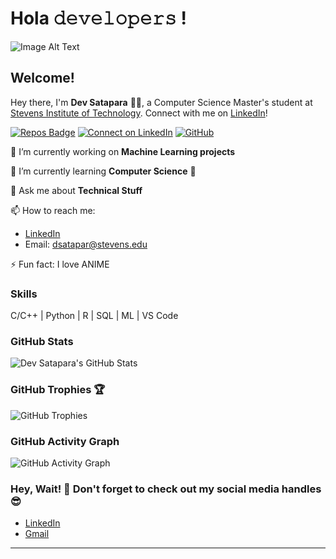 # Hola 𝚍𝚎𝚟𝚎𝚕𝚘𝚙𝚎𝚛𝚜 !

![Image Alt Text](man-programmer-is-working-with-laptop-code-vector-20338645.jpeg)

## Welcome!

Hey there, I'm **Dev Satapara** 👨‍💻, a Computer Science Master's student at [Stevens Institute of Technology](https://www.stevens.edu/). Connect with me on [LinkedIn](https://www.linkedin.com/in/dev-satapara)!

[![Repos Badge](https://badges.pufler.dev/repos/dev-satapara)](https://github.com/dev-satapara?tab=repositories)
[![Connect on LinkedIn](https://img.shields.io/badge/LinkedIn-Connect-blue)](https://www.linkedin.com/in/dev-satapara)
[![GitHub](https://img.shields.io/badge/GitHub-Follow-green)](https://github.com/DevSatapara)

🔭 I’m currently working on **Machine Learning projects**

🌱 I’m currently learning **Computer Science** 🤩

💬 Ask me about **Technical Stuff**

📫 How to reach me:
- [LinkedIn](https://www.linkedin.com/in/dev-satapara)
- Email: [dsatapar@stevens.edu](mailto:dsatapar@stevens.edu)

⚡ Fun fact: I love ANIME

### Skills
C/C++ | Python | R | SQL | ML | VS Code

### GitHub Stats
![Dev Satapara's GitHub Stats](https://github-readme-stats.vercel.app/api?username=DevSatapara&show_icons=true&hide_title=true&count_private=true&hide=prs&theme=dark)

### GitHub Trophies 🏆
![GitHub Trophies](https://github-profile-trophy.vercel.app/?username=DevSatapara&column=3&margin-w=15&margin-h=15)

### GitHub Activity Graph
![GitHub Activity Graph](https://activity-graph.herokuapp.com/graph?username=DevSatapara&bg_color=1F222E&color=F8D866&line=F85D7F&point=FFFFFF&hide_border=true)

### Hey, Wait! 👋 Don't forget to check out my social media handles 😎
- [LinkedIn](https://www.linkedin.com/in/dev-satapara)
- [Gmail](mailto:dsatapar@stevens.edu)


---
